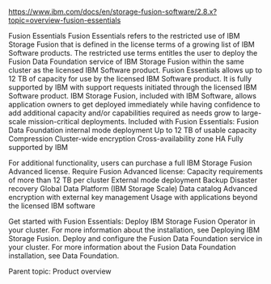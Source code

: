 https://www.ibm.com/docs/en/storage-fusion-software/2.8.x?topic=overview-fusion-essentials



Fusion Essentials
Fusion Essentials refers to the restricted use of IBM Storage Fusion that is defined in the license terms of a
growing list of IBM Software products.
The restricted use terms entitles the user to deploy the Fusion Data Foundation service of IBM Storage Fusion within the same cluster as the licensed IBM
Software
product.
Fusion Essentials allows up to 12 TB of capacity for use by the licensed IBM Software product. It
is fully supported by IBM with support requests initiated through the licensed IBM Software
product.
IBM Storage Fusion, included with IBM Software, allows
application owners to get deployed immediately while having confidence to add additional capacity
and/or capabilities required as needs grow to large-scale mission-critical deployments.
 Included with Fusion Essentials: 
Fusion Data Foundation internal mode deployment
Up to 12 TB of usable capacity
Compression
Cluster-wide encryption
Cross-availability zone HA
Fully supported by IBM 


For additional functionality, users can purchase a full IBM Storage Fusion Advanced license.
Require Fusion Advanced license:
Capacity requirements of more than 12 TB per cluster
External mode deployment
Backup
Disaster recovery
Global Data Platform (IBM Storage Scale)
Data catalog
Advanced encryption with external key management
Usage with applications beyond the licensed IBM software


Get started with Fusion Essentials:
Deploy IBM Storage Fusion Operator in your cluster. For
more information about the installation, see Deploying IBM Storage Fusion.
Deploy and configure the Fusion Data Foundation service in
your cluster. For more information about the Fusion Data Foundation installation, see Data Foundation.





Parent topic: Product overview






